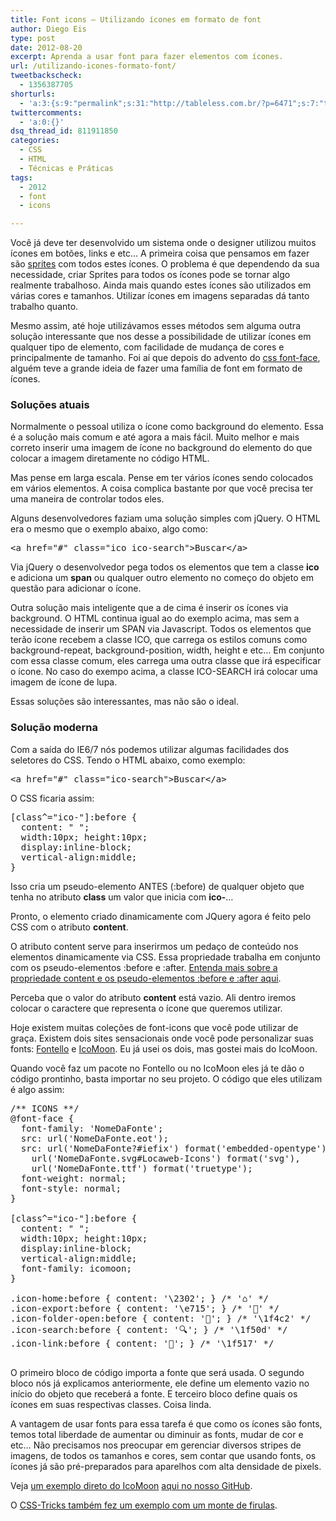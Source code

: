 ```yaml
---
title: Font icons – Utilizando ícones em formato de font
author: Diego Eis
type: post
date: 2012-08-20
excerpt: Aprenda a usar font para fazer elementos com ícones.
url: /utilizando-icones-formato-font/
tweetbackscheck:
  - 1356387705
shorturls:
  - 'a:3:{s:9:"permalink";s:31:"http://tableless.com.br/?p=6471";s:7:"tinyurl";s:26:"http://tinyurl.com/cfp7vlz";s:4:"isgd";s:19:"http://is.gd/Bd96Io";}'
twittercomments:
  - 'a:0:{}'
dsq_thread_id: 811911850
categories:
  - CSS
  - HTML
  - Técnicas e Práticas
tags:
  - 2012
  - font
  - icons

---
```

Você já deve ter desenvolvido um sistema onde o designer utilizou muitos ícones em botões, links e etc&#8230; A primeira coisa que pensamos em fazer são [sprites][1] com todos estes ícones. O problema é que dependendo da sua necessidade, criar Sprites para todos os ícones pode se tornar algo realmente trabalhoso. Ainda mais quando estes ícones são utilizados em várias cores e tamanhos. Utilizar ícones em imagens separadas dá tanto trabalho quanto.

Mesmo assim, até hoje utilizávamos esses métodos sem alguma outra solução interessante que nos desse a possibilidade de utilizar ícones em qualquer tipo de elemento, com facilidade de mudança de cores e principalmente de tamanho. Foi aí que depois do advento do [css font-face][2], alguém teve a grande ideia de fazer uma família de font em formato de ícones.

### Soluções atuais

Normalmente o pessoal utiliza o ícone como background do elemento. Essa é a solução mais comum e até agora a mais fácil. Muito melhor e mais correto inserir uma imagem de ícone no background do elemento do que colocar a imagem diretamente no código HTML.

Mas pense em larga escala. Pense em ter vários ícones sendo colocados em vários elementos. A coisa complica bastante por que você precisa ter uma maneira de controlar todos eles.

Alguns desenvolvedores faziam uma solução simples com jQuery. O HTML era o mesmo que o exemplo abaixo, algo como:

<pre class="lang-html">&lt;a href="#" class="ico ico-search"&gt;Buscar&lt;/a&gt;
</pre>

Via jQuery o desenvolvedor pega todos os elementos que tem a classe **ico** e adiciona um **span** ou qualquer outro elemento no começo do objeto em questão para adicionar o ícone.

Outra solução mais inteligente que a de cima é inserir os ícones via background. O HTML continua igual ao do exemplo acima, mas sem a necessidade de inserir um SPAN via Javascript. Todos os elementos que terão ícone recebem a classe ICO, que carrega os estilos comuns como background-repeat, background-position, width, height e etc&#8230; Em conjunto com essa classe comum, eles carrega uma outra classe que irá especificar o ícone. No caso do exempo acima, a classe ICO-SEARCH irá colocar uma imagem de ícone de lupa.

Essas soluções são interessantes, mas não são o ideal.

### Solução moderna

Com a saída do IE6/7 nós podemos utilizar algumas facilidades dos seletores do CSS. Tendo o HTML abaixo, como exemplo:

<pre class="lang-html">&lt;a href="#" class="ico-search"&gt;Buscar&lt;/a&gt;
</pre>

O CSS ficaria assim:

<pre class="lang-css">[class^="ico-"]:before {
  content: " ";
  width:10px; height:10px;
  display:inline-block;
  vertical-align:middle;
}
</pre>

Isso cria um pseudo-elemento ANTES (:before) de qualquer objeto que tenha no atributo **class** um valor que inicia com **ico-**&#8230;
  
Pronto, o elemento criado dinamicamente com JQuery agora é feito pelo CSS com o atributo **content**. 

O atributo content serve para inserirmos um pedaço de conteúdo nos elementos dinamicamente via CSS. Essa propriedade trabalha em conjunto com os pseudo-elementos :before e :after. [Entenda mais sobre a propriedade content e os pseudo-elementos :before e :after aqui][3].

Perceba que o valor do atributo **content** está vazio. Ali dentro iremos colocar o caractere que representa o ícone que queremos utilizar.

Hoje existem muitas coleções de font-icons que você pode utilizar de graça. Existem dois sites sensacionais onde você pode personalizar suas fonts: [Fontello][4] e [IcoMoon][5]. Eu já usei os dois, mas gostei mais do IcoMoon.

Quando você faz um pacote no Fontello ou no IcoMoon eles já te dão o código prontinho, basta importar no seu projeto. O código que eles utilizam é algo assim:

<pre class="lang-css">/** ICONS **/
@font-face {
  font-family: 'NomeDaFonte';
  src: url('NomeDaFonte.eot');
  src: url('NomeDaFonte?#iefix') format('embedded-opentype'),
    url('NomeDaFonte.svg#Locaweb-Icons') format('svg'),
    url('NomeDaFonte.ttf') format('truetype');
  font-weight: normal;
  font-style: normal;
}

[class^="ico-"]:before {
  content: " ";
  width:10px; height:10px;
  display:inline-block;
  vertical-align:middle;
  font-family: icomoon;
}

.icon-home:before { content: '\2302'; } /* '⌂' */
.icon-export:before { content: '\e715'; } /* '' */
.icon-folder-open:before { content: '📂'; } /* '\1f4c2' */
.icon-search:before { content: '🔍'; } /* '\1f50d' */
.icon-link:before { content: '🔗'; } /* '\1f517' */

</pre>

O primeiro bloco de código importa a fonte que será usada. O segundo bloco nós já explicamos anteriormente, ele define um elemento vazio no início do objeto que receberá a fonte. E terceiro bloco define quais os ícones em suas respectivas classes. Coisa linda.

A vantagem de usar fonts para essa tarefa é que como os ícones são fonts, temos total liberdade de aumentar ou diminuir as fonts, mudar de cor e etc&#8230; Não precisamos nos preocupar em gerenciar diversos stripes de imagens, de todos os tamanhos e cores, sem contar que usando fonts, os ícones já são pré-preparados para aparelhos com alta densidade de pixels.

Veja [um exemplo direto do IcoMoon][6] [aqui no nosso GitHub][7].
  
O [CSS-Tricks também fez um exemplo com um monte de firulas][8].

 [1]: http://tableless.com.br/css-sprites/ "CSS Sprites"
 [2]: http://tableless.com.br/font-face-fonts-externas-na-web/
 [3]: http://bit.ly/Ob6o1I
 [4]: http://fontello.com
 [5]: http://keyamoon.com/icomoon/app/
 [6]: http://tableless.github.com/exemplos/font-icons/
 [7]: https://github.com/tableless
 [8]: http://css-tricks.com/examples/IconFont/